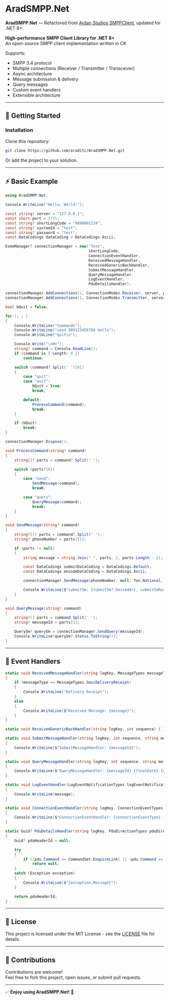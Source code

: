 # AradSMPP.Net
**AradSMPP.Net** — Refactored from [Ardan Studios SMPPClient](https://github.com/ArdanStudios/SMPPClient), updated for .NET 8+.

**High-performance SMPP Client Library for .NET 8+**  
An open-source SMPP client implementation written in C#.  

Supports:
- SMPP 3.4 protocol
- Multiple connections (Receiver / Transmitter / Transceiver)
- Async architecture
- Message submission & delivery
- Query messages
- Custom event handlers
- Extensible architecture

---

## 🚀 Getting Started

### Installation

Clone this repository:

```bash
git clone https://github.com/araditc/AradSMPP.Net.git
```

Or add the project to your solution.

---

## ⚡ Basic Example

```csharp
using AradSMPP.Net;

Console.WriteLine("Hello, World!");

const string? server = "127.0.0.1";
const short port = 2775;
const string? shortLongCode = "9890001234";
const string? systemId = "test";
const string? password = "test";
const DataCodings dataCoding = DataCodings.Ascii;

EsmeManager? connectionManager = new("Test",
                                     shortLongCode,
                                     ConnectionEventHandler,
                                     ReceivedMessageHandler,
                                     ReceivedGenericNackHandler,
                                     SubmitMessageHandler,
                                     QueryMessageHandler,
                                     LogEventHandler,
                                     PduDetailsHandler);

connectionManager.AddConnections(1, ConnectionModes.Receiver, server, port, systemId, password, "Receiver", dataCoding);
connectionManager.AddConnections(1, ConnectionModes.Transmitter, server, port, systemId, password, "Transmitter", dataCoding);

bool bQuit = false;

for (; ; )
{
    Console.WriteLine("Commands");
    Console.WriteLine("send 989123456789 Hello");
    Console.WriteLine("quit\n");

    Console.Write("\n#>");
    string? command = Console.ReadLine();
    if (command is { Length: 0 })
        continue;

    switch (command?.Split(' ')[0])
    {
        case "quit":
        case "exit":
            bQuit = true;
            break;

        default:
            ProcessCommand(command);
            break;
    }

    if (bQuit)
        break;
}

connectionManager.Dispose();

void ProcessCommand(string? command)
{
    string[]? parts = command?.Split(' ');

    switch (parts?[0])
    {
        case "send":
            SendMessage(command);
            break;

        case "query":
            QueryMessage(command);
            break;
    }
}

void SendMessage(string? command)
{
    string?[]? parts = command?.Split(' ');
    string? phoneNumber = parts?[1];

    if (parts != null)
    {
        string message = string.Join(" ", parts, 2, parts.Length - 2);

        const DataCodings submitDataCoding = DataCodings.Default;
        const DataCodings encodeDataCoding = DataCodings.Ascii;

        connectionManager.SendMessage(phoneNumber, null, Ton.National, Npi.Isdn, submitDataCoding, encodeDataCoding, message, out SubmitSm? submitSm, out SubmitSmResp? submitSmResp);

        Console.WriteLine($"submitSm: {submitSm?.DestAddr}, submitSmResp: {submitSmResp?.Status}, messageId: {submitSmResp?.MessageId}");
    }
}

void QueryMessage(string? command)
{
    string?[] parts = command.Split(' ');
    string? messageId = parts[1];

    QuerySm? querySm = connectionManager.SendQuery(messageId);
    Console.WriteLine(querySm?.Status.ToString());
}
```

---

## 📡 Event Handlers

```csharp
static void ReceivedMessageHandler(string logKey, MessageTypes messageType, string serviceType, Ton sourceTon, Npi sourceNpi, string shortLongCode, DateTime dateReceived, string phoneNumber, DataCodings dataCoding, string message)
{
    if (messageType == MessageTypes.SmscDeliveryReceipt)
    {
        Console.WriteLine("Delivery Receipt");
    }
    else
    {
        Console.WriteLine($"Received Message: {message}");
    }
}

static void ReceivedGenericNackHandler(string logKey, int sequence) { }

static void SubmitMessageHandler(string logKey, int sequence, string messageId)
{
    Console.WriteLine($"SubmitMessageHandler: {messageId}");
}

static void QueryMessageHandler(string logKey, int sequence, string messageId, DateTime finalDate, int messageState, long errorCode)
{
    Console.WriteLine($"QueryMessageHandler: {messageId} {finalDate} {messageState}");
}

static void LogEventHandler(LogEventNotificationTypes logEventNotificationType, string logKey, string shortLongCode, string message)
{
    Console.WriteLine(message);
}

static void ConnectionEventHandler(string logKey, ConnectionEventTypes connectionEventType, string message)
{
    Console.WriteLine($"ConnectionEventHandler: {connectionEventType} {message}");
}

static Guid? PduDetailsHandler(string logKey, PduDirectionTypes pduDirectionType, Header pdu, List<PduPropertyDetail> details)
{
    Guid? pduHeaderId = null;

    try
    {
        if ((pdu.Command == CommandSet.EnquireLink) || (pdu.Command == CommandSet.EnquireLinkResp))
            return null;
    }
    catch (Exception exception)
    {
        Console.WriteLine($"{exception.Message}");
    }

    return pduHeaderId;
}
```

---

## 📝 License

This project is licensed under the MIT License - see the [LICENSE](LICENSE) file for details.

---

## 🤝 Contributions

Contributions are welcome!  
Feel free to fork this project, open issues, or submit pull requests.

---

✅ **Enjoy using AradSMPP.Net!** 🚀
